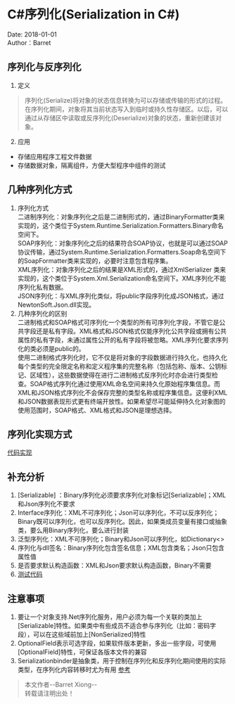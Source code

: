 # C#序列化(Serialization in C#)
Date: 2018-01-01      
Author：Barret   

## 序列化与反序列化             
1. 定义                     
> 序列化(Serialize)将对象的状态信息转换为可以存储或传输的形式的过程。在序列化期间，对象将其当前状态写入到临时或持久性存储区。以后，可以通过从存储区中读取或反序列化(Deserialize)对象的状态，重新创建该对象。                               

2. 应用                          
* 存储应用程序工程文件数据                        
* 存储数据对象，隔离组件，方便大型程序中组件的测试                     

## 几种序列化方式                  
1. 序列化方式                         
二进制序列化：对象序列化之后是二进制形式的，通过BinaryFormatter类来实现的，这个类位于System.Runtime.Serialization.Formatters.Binary命名空间下。       
SOAP序列化：对象序列化之后的结果符合SOAP协议，也就是可以通过SOAP 协议传输，通过System.Runtime.Serialization.Formatters.Soap命名空间下的SoapFormatter类来实现的，必要时注意包含程序集。                                          
XML序列化：对象序列化之后的结果是XML形式的，通过XmlSerializer 类来实现的，这个类位于System.Xml.Serialization命名空间下。XML序列化不能序列化私有数据。      
JSON序列化：与XML序列化类似，将public字段序列化成JSON格式，通过NewtonSoft.Json.dll实现。                                                           
2. 几种序列化的区别                                      
二进制格式和SOAP格式可序列化一个类型的所有可序列化字段，不管它是公共字段还是私有字段。XML格式和JSON格式仅能序列化公共字段或拥有公共属性的私有字段，未通过属性公开的私有字段将被忽略。XML序列化要求序列化的类必须是public的。                                        
使用二进制格式序列化时，它不仅是将对象的字段数据进行持久化，也持久化每个类型的完全限定名称和定义程序集的完整名称（包括包称、版本、公钥标记、区域性），这些数据使得在进行二进制格式反序列化时亦会进行类型检查。SOAP格式序列化通过使用XML命名空间来持久化原始程序集信息。而XML和JSON格式序列化不会保存完整的类型名称或程序集信息。这便利XML和JSON数据表现形式更有终端开放性。如果希望尽可能延伸持久化对象图的使用范围时，SOAP格式、XML格式和JSON是理想选择。                     

## 序列化实现方式                  
[代码实现](https://github.com/xiong-ang/CShape_SLN)                     

## 补充分析      
1. [Serializable] ：Binary序列化必须要求序列化对象标记[Serializable]；XML和Json序列化不要求         
2. Interface序列化：XML不可序列化；Json可以序列化，不可以反序列化；Binary既可以序列化，也可以反序列化。因此，如果类成员变量有接口或抽象类，要么用Binary序列化，要么进行封装                  
3. 泛型序列化：XML不可序列化；Binary和Json可以序列化，如Dictionary<>               
4. 序列化与dll签名：Binary序列化包含签名信息；XML包含类名；Json只包含属性值              
5. 是否要求默认构造函数：XML和Json要求默认构造函数，Binary不需要                        
6. [测试代码](https://github.com/xiong-ang/CShape_SLN)


## 注意事项                  
1. 要让一个对象支持.Net序列化服务，用户必须为每一个关联的类加上[Serializable]特性。如果类中有些成员不适合参与序列化（比如：密码字段），可以在这些域前加上[NonSerialized]特性                           
2. OptionalField表示可选字段，如果软件版本更新，多出一些字段，可使用[OptionalField]特性，可保证各版本文件的兼容                         
3. Serializationbinder是抽象类，用于控制在序列化和反序列化期间使用的实际类型，在序列化内容转移时尤为有用 [参考](https://msdn.microsoft.com/zh-cn/library/ffas09b2)          

> 本文作者--Barret Xiong--    
> 转载请注明出处！